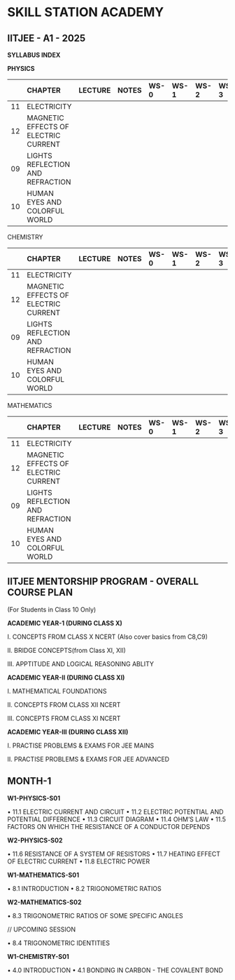 # SKILL STATION ACADEMY 

## IITJEE - A1 - 2025

**SYLLABUS INDEX**

**PHYSICS**

|  | CHAPTER | LECTURE | NOTES | WS-0 | WS-1 | WS-2 | WS-3 |
| :---- | :---- | :---- | :---- | :---- | :---- | :---- | :---- |
| 11 | ELECTRICITY |  |  |  |  |  |  |
| 12 | MAGNETIC EFFECTS OF ELECTRIC CURRENT |  |  |  |  |  |  |
| 09 | LIGHTS REFLECTION AND REFRACTION |  |  |  |  |  |  |
| 10 | HUMAN EYES AND COLORFUL WORLD |  |  |  |  |  |  |

CHEMISTRY

|  | CHAPTER | LECTURE | NOTES | WS-0 | WS-1 | WS-2 | WS-3 |
| :---- | :---- | :---- | :---- | :---- | :---- | :---- | :---- |
| 11 | ELECTRICITY |  |  |  |  |  |  |
| 12 | MAGNETIC EFFECTS OF ELECTRIC CURRENT |  |  |  |  |  |  |
| 09 | LIGHTS REFLECTION AND REFRACTION |  |  |  |  |  |  |
| 10 | HUMAN EYES AND COLORFUL WORLD |  |  |  |  |  |  |

MATHEMATICS

|  | CHAPTER | LECTURE | NOTES | WS-0 | WS-1 | WS-2 | WS-3 |
| :---- | :---- | :---- | :---- | :---- | :---- | :---- | :---- |
| 11 | ELECTRICITY |  |  |  |  |  |  |
| 12 | MAGNETIC EFFECTS OF ELECTRIC CURRENT |  |  |  |  |  |  |
| 09 | LIGHTS REFLECTION AND REFRACTION |  |  |  |  |  |  |
| 10 | HUMAN EYES AND COLORFUL WORLD |  |  |  |  |  |  |



## IITJEE MENTORSHIP PROGRAM - OVERALL COURSE PLAN

(For Students in Class 10 Only)

**ACADEMIC YEAR-1 (DURING CLASS X)**

I. CONCEPTS FROM CLASS X NCERT (Also cover basics from C8,C9)

II. BRIDGE CONCEPTS(from Class XI, XII)

III. APPTITUDE AND LOGICAL REASONING ABLITY 

**ACADEMIC YEAR-II (DURING CLASS XI)**

I. MATHEMATICAL FOUNDATIONS

II. CONCEPTS FROM CLASS XII NCERT

III. CONCEPTS FROM CLASS XI NCERT

**ACADEMIC YEAR-III (DURING CLASS XII)**

I. PRACTISE PROBLEMS & EXAMS FOR JEE MAINS

II. PRACTISE PROBLEMS & EXAMS FOR JEE ADVANCED


## MONTH-1

**W1-PHYSICS-S01**

• 11.1 ELECTRIC CURRENT AND CIRCUIT
• 11.2 ELECTRIC POTENTIAL AND POTENTIAL DIFFERENCE
• 11.3 CIRCUIT DIAGRAM
• 11.4 OHM’S LAW
• 11.5 FACTORS ON WHICH THE RESISTANCE OF A CONDUCTOR DEPENDS

**W2-PHYSICS-S02**

• 11.6 RESISTANCE OF A SYSTEM OF RESISTORS
• 11.7 HEATING EFFECT OF ELECTRIC CURRENT
• 11.8 ELECTRIC POWER

**W1-MATHEMATICS-S01**

• 8.1 INTRODUCTION
• 8.2 TRIGONOMETRIC RATIOS

**W2-MATHEMATICS-S02**

• 8.3 TRIGONOMETRIC RATIOS OF SOME SPECIFIC ANGLES

// UPCOMING SESSION

• 8.4 TRIGONOMETRIC IDENTITIES

**W1-CHEMISTRY-S01**

• 4.0 INTRODUCTION
• 4.1 BONDING IN CARBON - THE COVALENT BOND


  

